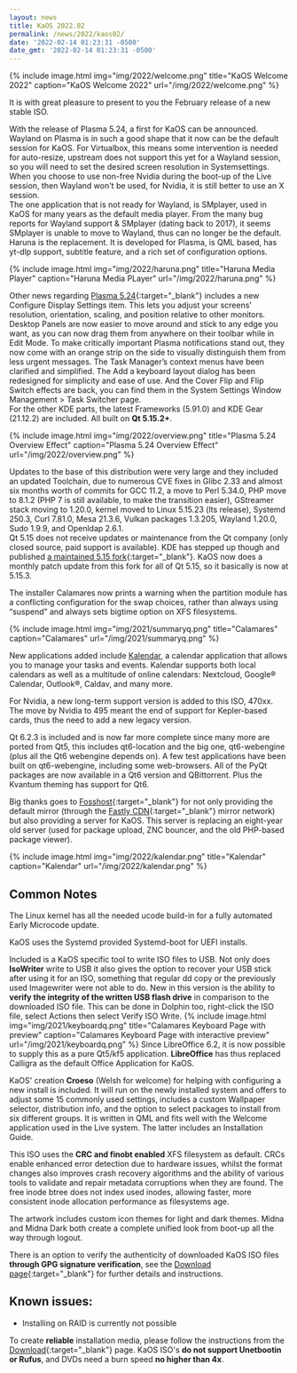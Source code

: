 ```yaml
---
layout: news
title: KaOS 2022.02
permalink: /news/2022/kaos02/
date: '2022-02-14 01:23:31 -0500'
date_gmt: '2022-02-14 01:23:31 -0500'
---
```


{% include image.html
            img="img/2022/welcome.png"
            title="KaOS Welcome 2022"
            caption="KaOS Welcome 2022"
            url="/img/2022/welcome.png" %}
            

It is with great pleasure to present to you the February release of a new stable ISO.

With the release of Plasma 5.24, a first for KaOS can be announced.  Wayland on Plasma is in such a good shape that it now can be the default session for KaOS.  For Virtualbox, this means some intervention is needed for auto-resize, upstream does not support this yet for a Wayland session, so you will need to set the desired screen resolution in Systemsettings.  When you choose to use non-free Nvidia during the boot-up of the Live session, then Wayland won't be used, for Nvidia, it is still better to use an X session.  
The one application that is not ready for Wayland, is SMplayer, used in KaOS for many years as the default media player. From the many bug reports for Wayland support & SMplayer (dating back to 2017), it seems SMplayer is unable to move to Wayland, thus can no longer be the default.  
Haruna is the replacement. It is developed for Plasma, is QML based, has yt-dlp support, subtitle feature, and a rich set of configuration options.

{% include image.html
            img="img/2022/haruna.png"
            title="Haruna Media Player"
            caption="Haruna Media PLayer"
            url="/img/2022/haruna.png" %}

Other news regarding [Plasma 5.24](https://kde.org/announcements/plasma/5/5.24.0/){:target="_blank"} includes a new Configure Display Settings item. This lets you adjust your screens' resolution, orientation, scaling, and position relative to other monitors. Desktop Panels are now easier to move around and stick to any edge you want, as you can now drag them from anywhere on their toolbar while in Edit Mode. To make critically important Plasma notifications stand out, they now come with an orange strip on the side to visually distinguish them from less urgent messages. The Task Manager’s context menus have been clarified and simplified. The Add a keyboard layout dialog has been redesigned for simplicity and ease of use. And the Cover Flip and Flip Switch effects are back, you can find them in the System Settings Window Management > Task Switcher page.  
For the other KDE parts, the latest Frameworks (5.91.0) and KDE Gear (21.12.2) are included. All built on **Qt 5.15.2+**.

{% include image.html
            img="img/2022/overview.png"
            title="Plasma 5.24 Overview Effect"
            caption="Plasma 5.24 Overview Effect"
            url="/img/2022/overview.png" %}

Updates to the base of this distribution were very large and they included an updated Toolchain, due to numerous CVE fixes in Glibc 2.33 and almost six months worth of commits for GCC 11.2, a move to Perl 5.34.0, PHP move to 8.1.2 (PHP 7 is still available, to make the transition easier), GStreamer stack moving to 1.20.0, kernel moved to Linux 5.15.23 (lts release), Systemd 250.3, Curl 7.81.0, Mesa 21.3.6, Vulkan packages 1.3.205, Wayland 1.20.0, Sudo 1.9.9, and Openldap 2.6.1.  
Qt 5.15 does not receive updates or maintenance from the Qt company (only closed source, paid support is available). KDE has stepped up though and published [a maintained 5.15 fork](https://dot.kde.org/2021/04/06/announcing-kdes-qt-5-patch-collection){:target="_blank"}. KaOS now does a monthly patch update from this fork for all of Qt 5.15, so it basically is now at 5.15.3.

The installer Calamares now prints a warning when the partition module has a conflicting configuration for the swap choices, rather than always using “suspend” and always sets bigtime option on XFS filesystems.

{% include image.html
            img="img/2021/summaryq.png"
            title="Calamares"
            caption="Calamares"
            url="/img/2021/summaryq.png" %}

New applications added include [Kalendar](https://claudiocambra.com/2022/02/12/kalendar-1-0-is-out/), a calendar application that allows you to manage your tasks and events. Kalendar supports both local calendars as well as a multitude of online calendars: Nextcloud, Google® Calendar, Outlook®, Caldav, and many more.

For Nvidia, a new long-term support version is added to this ISO, 470xx. The move by Nvidia to 495 meant the end of support for Kepler-based cards, thus the need to add a new legacy version.

Qt 6.2.3 is included and is now far more complete since many more are ported from Qt5, this includes qt6-location and the big one, qt6-webengine (plus all the Qt6 webengine depends on). A few test applications have been built on qt6-webengine, including some web-browsers. All of the PyQt packages are now available in a Qt6 version and QBittorrent. Plus the Kvantum theming has support for Qt6.

Big thanks goes to [Fosshost](https://fosshost.org/){:target="_blank"} for not only providing the default mirror (through the [Fastly CDN](https://fosshost.org/news/fosshost-mirror-service-changes){:target="_blank"} mirror network) but also providing a server for KaOS. This server is replacing an eight-year old server (used for package upload, ZNC bouncer, and the old PHP-based package viewer).

{% include image.html
            img="img/2022/kalendar.png"
            title="Kalendar"
            caption="Kalendar"
            url="/img/2022/kalendar.png" %}

## Common Notes
The Linux kernel has all the needed ucode build-in for a fully automated Early Microcode update. 

KaOS uses the Systemd provided Systemd-boot for UEFI installs.

Included is a KaOS specific tool to write ISO files to USB. Not only does **IsoWriter** write to USB it also gives the option to recover your USB stick after using it for an ISO, something that regular dd copy or the previously used Imagewriter were not able to do.  New in this version is the ability to **verify the integrity of the written USB flash drive** in comparison to the downloaded ISO file.  This can be done in Dolphin too, right-click the ISO file, select Actions then select Verify ISO Write.
{% include image.html
            img="img/2021/keyboardq.png"
            title="Calamares Keyboard Page with preview"
            caption="Calamares Keyboard Page with interactive preview"
            url="/img/2021/keyboardq.png" %}
Since LibreOffice 6.2, it is now possible to supply this as a pure Qt5/kf5 application. **LibreOffice** has thus replaced Calligra as the default Office Application for KaOS.

KaOS' creation **Croeso** (Welsh for welcome) for helping with configuring a new install is included. It will run on the newly installed system and offers to adjust some 15 commonly used settings, includes a custom Wallpaper selector, distribution info, and the option to select packages to install from six different groups.  It is written in QML and fits well with the Welcome application used in the Live system.  The latter includes an Installation Guide.

This ISO uses the **CRC and finobt enabled** XFS filesystem as default. CRCs enable enhanced error detection due to hardware issues, whilst the format changes also improves crash recovery algorithms and the ability of various tools to validate and repair metadata corruptions when they are found. The free inode btree does not index used inodes, allowing faster, more consistent inode allocation performance as filesystems age.

The artwork includes custom icon themes for light and dark themes. Midna and Midna Dark both create a complete unified look from boot-up all the way through logout.

There is an option to verify the authenticity of downloaded KaOS ISO files **through GPG signature verification**, see the [Download page](https://kaosx.us/pages/download/#authenticity-check){:target="_blank"} for further details and instructions.

## Known issues:
* Installing on RAID is currently not possible

To create **reliable** installation media, please follow the instructions from the [Download](http://kaosx.us/download/){:target="_blank"} page. KaOS ISO's **do not support Unetbootin or Rufus**, and DVDs need a burn speed **no higher than 4x**.
